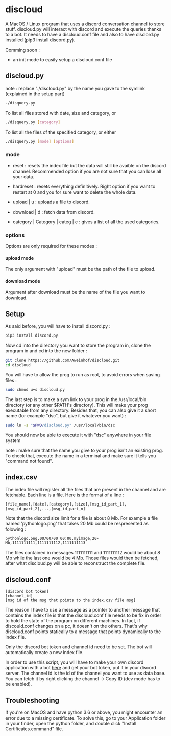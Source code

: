 # discloud

A MacOS / Linux program that uses a discord conversation channel to store stuff.
discloud.py will interact with discord and execute the queries thanks to a bot. It needs to have a discloud.conf file and also to have disclord.py installed (pip3 install discord.py).

Comming soon :
- an init mode to easily setup a discloud.conf file

## discloud.py

note : replace "./discloud.py" by the name you gave to the symlink (explained in the setup part)

```bash
./disquery.py
```

To list all files stored with date, size and category, or

```bash
./disquery.py [category]
```

To list all the files of the specified category, or either

```bash
./disquery.py [mode] [options]
```
### mode

- reset : resets the index file but the data will still be avaible on the discord channel. Recommended option if you are not sure that you can lose all your data.
- hardreset : resets everything definitively. Right option if you want to restart at 0 and you for sure want to delete the whole data.

- upload | u : uploads a file to discord.
- download | d : fetch data from discord.

- category | Category | categ | c : gives a list of all the used categories.

### options

Options are only required for these modes :

#### upload mode

The only argument with "upload" must be the path of the file to upload.

#### download mode

Argument after download must be the name of the file you want to download.


## Setup

As said before, you will have to install discord.py :

```bash
pip3 install discord.py
```


Now cd into the directory you want to store the program in, clone the program in and cd into the new folder :

```bash
git clone https://github.com/Aweinhof/discloud.git
cd discloud
```


You will have to allow the prog to run as root, to avoid errors when saving files :
```bash
sudo chmod u+s discloud.py
```

The last step is to make a sym link to your prog in the /usr/local/bin directory (or any other $PATH's directory). This will make your prog executable from any directory. Besides that, you can also give it a short name (for example "dsc", but give it whatever you want) :

```bash
sudo ln -s "$PWD/discloud.py" /usr/local/bin/dsc
```

You should now be able to execute it with "dsc" anywhere in your file system

note : make sure that the name you give to your prog isn't an existing prog. To check that, execute the name in a terminal and make sure it tells you "command not found".


## index.csv

The index file will register all the files that are present in the channel and are fetchable.
Each line is a file. Here is the format of a line :

```
[file_name],[date],[category],[size],[msg_id_part_1],[msg_id_part_2],...,[msg_id_part_n]
```

Note that the discord size limit for a file is about 8 Mb.
For example a file named 'pythonlogo.png' that takes 20 Mb could be respresented as folowing :

```
pythonlogo.png,00/00/00 00:00,myimage,20-Mb,1111111111,1111111112,1111111113
```

The files contained in messages 1111111111 and 1111111112 would be about 8 Mb while the last one would be 4 Mb.
Those files would then be fetched, after what discloud.py will be able to reconstruct the complete file.


## discloud.conf

```
[discord bot token]
[channel_id]
[msg id of the msg that points to the index.csv file msg]
```

The reason I have to use a message as a pointer to another message that contains the index file is that the discloud.conf file needs to be fix in order to hold the state of the program on different machines. In fact, if discould.conf changes on a pc, it doesn't on the others. That's why discloud.conf points statically to a message that points dynamically to the index file. 

Only the discord bot token and channel id need to be set. The bot will automatically create a new index file.

In order to use this script, you will have to make your own discord application with a bot [here](https://discord.com/login?redirect_to=%2Fdevelopers%2Fapplications) and get your bot token, put it in your discord server. The channel id is the id of the channel you want to use as data base. You can fetch it by right clicking the channel -> Copy ID (dev mode has to be enabled).


## Troubleshooting

If you're on MacOS and have python 3.6 or above, you might encounter an error due to a missing certificate. To solve this, go to your Application folder in your finder, open the python folder, and double click "Install Certificates.command" file.
